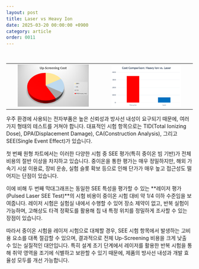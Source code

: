 ```yaml
---
layout: post
title: Laser vs Heavy Ion
date: 2025-03-20 00:00:00 +0900
category: article
order: 0011
---
```

<br/> <!-- 한줄 띄기 -->

<table align="center" style="border: none; border-collapse: collapse;">
  <tr>
    <td align="center" style="border: none;">
      <img src="/assets/Articles/cost.png" style="width: 80%; max-width: 1000px;">
    </td>
     <td align="center" style="border: none;">
      <img src="/assets/Articles/costComparison.png" style="width: 80%; max-width: 1000px;">
    </td>
  </tr>
   
</table>
우주 환경에 사용되는 전자부품은 높은 신뢰성과 방사선 내성이 요구되기 때문에, 여러 가지 형태의 테스트를 거쳐야 합니다. 대표적인 시험 항목으로는 TID(Total Ionizing Dose), DPA(Displacement Damage), CA(Construction Analysis), 그리고 SEE(Single Event Effect)가 있습니다.

첫 번째 원형 차트에서는 이러한 다양한 시험 중 SEE 평가(특히 중이온 빔 기반)가 전체 비용의 절반 이상을 차지하고 있습니다. 중이온을 통한 평가는 매우 정밀하지만, 해외 가속기 시설 이용료, 장비 운송, 실험 슬롯 확보 등으로 인해 단가가 매우 높고 접근성도 떨어지는 단점이 있습니다.

이에 비해 두 번째 막대그래프는 동일한 SEE 특성을 평가할 수 있는 **레이저 평가(Pulsed Laser SEE Test)**의 시험 비용이 중이온 시험 대비 약 1/4 이하 수준임을 보여줍니다. 레이저 시험은 실험실 내에서 수행할 수 있어 장소 제약이 없고, 반복 실험이 가능하며, 고해상도 타격 정확도를 활용해 칩 내 특정 위치를 정밀하게 조사할 수 있는 장점이 있습니다.

따라서 중이온 시험을 레이저 시험으로 대체할 경우, SEE 시험 항목에서 발생하는 고비용 요소를 대폭 절감할 수 있으며, 결과적으로 전체 Up-Screening 비용을 크게 낮출 수 있는 실질적인 대안입니다. 특히 설계 초기 단계에서 레이저를 활용한 반복 시험을 통해 취약 영역을 조기에 식별하고 보완할 수 있기 때문에, 제품의 방사선 내성과 개발 효율성 모두를 개선 가능합니다.